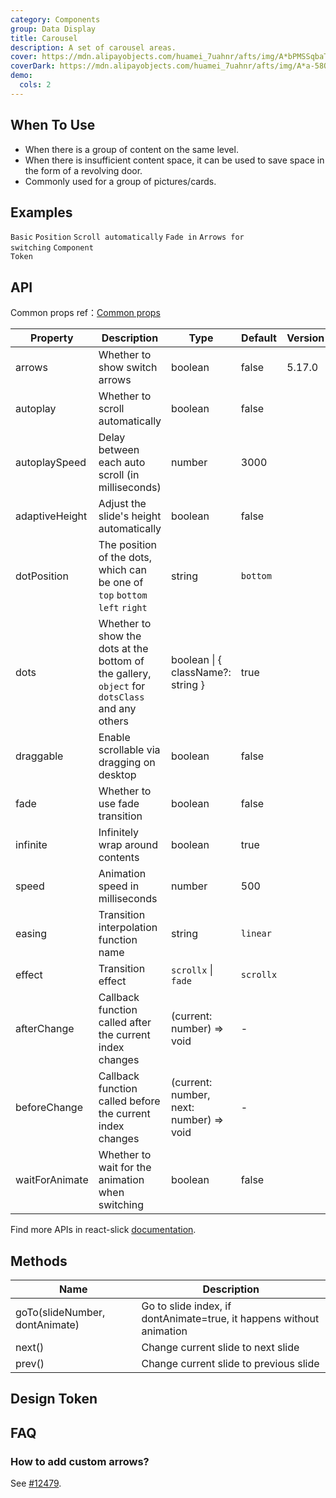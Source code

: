 ```yaml
---
category: Components
group: Data Display
title: Carousel
description: A set of carousel areas.
cover: https://mdn.alipayobjects.com/huamei_7uahnr/afts/img/A*bPMSSqbaTMkAAAAAAAAAAAAADrJ8AQ/original
coverDark: https://mdn.alipayobjects.com/huamei_7uahnr/afts/img/A*a-58QpYnqOsAAAAAAAAAAAAADrJ8AQ/original
demo:
  cols: 2
---
```


## When To Use

- When there is a group of content on the same level.
- When there is insufficient content space, it can be used to save space in the form of a revolving door.
- Commonly used for a group of pictures/cards.

## Examples

<!-- prettier-ignore -->
<code src="./demo/basic.tsx">Basic</code>
<code src="./demo/position.tsx">Position</code>
<code src="./demo/autoplay.tsx">Scroll automatically</code>
<code src="./demo/fade.tsx">Fade in</code>
<code src="./demo/arrows.tsx" version="5.17.0">Arrows for switching</code>
<code src="./demo/component-token.tsx" debug>Component Token</code>

## API

Common props ref：[Common props](/docs/react/common-props)

| Property | Description | Type | Default | Version |
| --- | --- | --- | --- | --- |
| arrows | Whether to show switch arrows | boolean | false | 5.17.0 |
| autoplay | Whether to scroll automatically | boolean | false |  |
| autoplaySpeed | Delay between each auto scroll (in milliseconds) | number | 3000 |  |
| adaptiveHeight | Adjust the slide's height automatically | boolean | false |  |
| dotPosition | The position of the dots, which can be one of `top` `bottom` `left` `right` | string | `bottom` |  |
| dots | Whether to show the dots at the bottom of the gallery, `object` for `dotsClass` and any others | boolean \| { className?: string } | true |  |
| draggable | Enable scrollable via dragging on desktop | boolean | false |  |
| fade | Whether to use fade transition | boolean | false |  |
| infinite | Infinitely wrap around contents | boolean | true |  |
| speed | Animation speed in milliseconds | number | 500 |  |
| easing | Transition interpolation function name | string | `linear` |  |
| effect | Transition effect | `scrollx` \| `fade` | `scrollx` |  |
| afterChange | Callback function called after the current index changes | (current: number) => void | - |  |
| beforeChange | Callback function called before the current index changes | (current: number, next: number) => void | - |  |
| waitForAnimate | Whether to wait for the animation when switching | boolean | false |  |

Find more APIs in react-slick [documentation](https://react-slick.neostack.com/docs/api).

## Methods

| Name | Description |
| --- | --- |
| goTo(slideNumber, dontAnimate) | Go to slide index, if dontAnimate=true, it happens without animation |
| next() | Change current slide to next slide |
| prev() | Change current slide to previous slide |

## Design Token

<ComponentTokenTable component="Carousel"></ComponentTokenTable>

## FAQ

### How to add custom arrows?

See [#12479](https://github.com/ant-design/ant-design/issues/12479).
